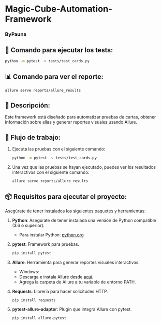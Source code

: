 # Magic-Cube-Automation-Framework
### **ByPauna**

## 🔧 **Comando para ejecutar los tests:**
```bash
python -m pytest -v tests/test_cards.py
```

## 📊 **Comando para ver el reporte:**
```bash
allure serve reports/allure_results
```

## 📌 Descripción:
Este framework está diseñado para automatizar pruebas de cartas, obtener información sobre ellas y generar reportes visuales usando Allure.

## 🚀 Flujo de trabajo:
1. Ejecuta las pruebas con el siguiente comando:
    ```bash
    python -m pytest -v tests/test_cards.py
    ```
2. Una vez que las pruebas se hayan ejecutado, puedes ver los resultados interactivos con el siguiente comando:
    ```bash
    allure serve reports/allure_results
    ```

## 📦 **Requisitos para ejecutar el proyecto:**

Asegúrate de tener instalados los siguientes paquetes y herramientas:

1. **Python**: Asegúrate de tener instalada una versión de Python compatible (3.6 o superior).
   - Para instalar Python: [python.org](https://www.python.org/)

2. **pytest**: Framework para pruebas.
    ```bash
    pip install pytest
    ```

3. **Allure**: Herramienta para generar reportes visuales interactivos.
    - Windows:
    - Descarga e instala Allure desde [aquí](https://github.com/allure-framework/allure2/releases).
    - Agrega la carpeta de Allure a tu variable de entorno PATH.

4. **Requests**: Librería para hacer solicitudes HTTP.
    ```bash
    pip install requests
    ```
5. **pytest-allure-adaptor**: Plugin que integra Allure con pytest.
    ```bash
    pip install allure-pytest
    ```